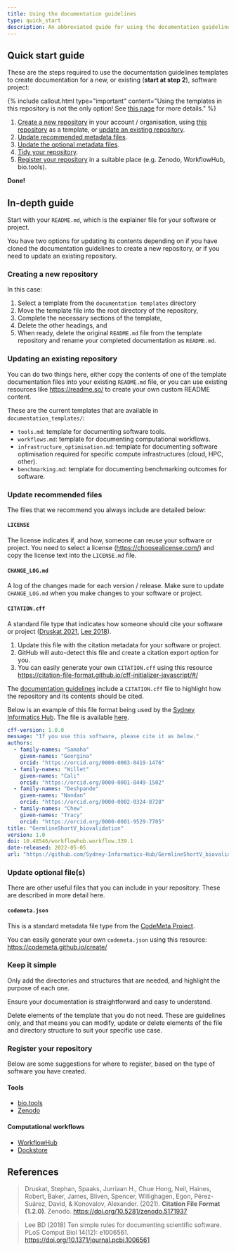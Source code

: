 ```yaml
---
title: Using the documentation guidelines
type: quick_start
description: An abbreviated guide for using the documentation guidelines to create documentation for an existing, or new, software project.
---
```



## Quick start guide

These are the steps required to use the documentation guidelines templates to create documentation for a new, or existing (**start at step 2**), software project:

{% include callout.html type="important" content="Using the templates in this repository is not the only option! See [this page](options) for more details." %}


1. [Create a new repository](#creating-a-new-repository) in your account / organisation, using [this repository](https://github.com/AustralianBioCommons/doc_guidelines) as a template, or [update an existing repository](#updating-an-existing-repository).
2. [Update recommended metadata files](#update-recommended-files).
3. [Update the optional metadata files](#update-optional-file--s-).
4. [Tidy your repository](04_tidy).
5. [Register your repository]((05_register)) in a suitable place (e.g. Zenodo, WorkflowHub, bio.tools).

**Done!**


## In-depth guide

Start with your `README.md`, which is the explainer file for your software or project. 

You have two options for updating its contents depending on if you have cloned the documentation guidelines to create a new repository, or if you need to update an existing repository. 

### Creating a new repository

In this case:

1. Select a template from the `documentation templates` directory 
2. Move the template file into the root directory of the repository, 
3. Complete the necessary sections of the template, 
4. Delete the other headings, and
5. When ready, delete the original `README.md` file from the template repository and rename your completed documentation as `README.md`.


### Updating an existing repository

You can do two things here, either copy the contents of one of the template documentation files into your existing `README.md` file, or you can use existing resources like https://readme.so/ to create your own custom README content. 

These are the current templates that are available in `documentation_templates/`:
- `tools.md`: template for documenting software tools.
- `workflows.md`: template for documenting computational workflows.
- `infrastructure_optimisation.md`: template for documenting software optimisation required for specific compute infrastructures (cloud, HPC, other).
- `benchmarking.md`: template for documenting benchmarking outcomes for software.


### Update recommended files

The files that we recommend you always include are detailed below:


#### `LICENSE`

The license indicates if, and how, someone can reuse your software or project.
You need to select a license (https://choosealicense.com/) and copy the license text into the `LICENSE.md` file. 


#### `CHANGE_LOG.md`

A log of the changes made for each version / release.
Make sure to update `CHANGE_LOG.md` when you make changes to your software or project.   


#### `CITATION.cff`

A standard file type that indicates how someone should cite your software or project ([Druskat 2021](https://doi.org/10.5281/zenodo.5171937), [Lee 2018](https://doi.org/10.1371/journal.pcbi.1006561)).

1. Update this file with the citation metadata for your software or project. 
2. GitHub will auto-detect this file and create a citation export option for you. 
3. You can easily generate your own `CITATION.cff` using this resource https://citation-file-format.github.io/cff-initializer-javascript/#/

The [documentation guidelines](https://github.com/AustralianBioCommons/doc_guidelines) include a `CITATION.cff` file to highlight 
how the repository and its contents should be cited. 

Below is an example of this file format being used by the [Sydney Informatics Hub](https://www.sydney.edu.au/research/facilities/sydney-informatics-hub.html). 
The file is available [here](https://github.com/Sydney-Informatics-Hub/GermlineShortV_biovalidation/blob/main/CITATION.cff).

```yaml
cff-version: 1.0.0
message: "If you use this software, please cite it as below."
authors:
  - family-names: "Samaha"
    given-names: "Georgina"
    orcid: "https://orcid.org/0000-0003-0419-1476"
  - family-names: "Willet"
    given-names: "Cali"
    orcid: "https://orcid.org/0000-0001-8449-1502"
  - family-names: "Deshpande"
    given-names: "Nandan"
    orcid: "https://orcid.org/0000-0002-0324-8728"
  - family-names: "Chew"
    given-names: "Tracy"
    orcid: "https://orcid.org/0000-0001-9529-7705"
title: "GermlineShortV_biovalidation"
version: 1.0
doi: 10.48546/workflowhub.workflow.339.1
date-released: 2022-05-05
url: "https://github.com/Sydney-Informatics-Hub/GermlineShortV_biovalidation"
```


### Update optional file(s)

There are other useful files that you can include in your repository. These are described in more detail here.

#### `codemeta.json`

This is a standard metadata file type from the [CodeMeta Project](https://codemeta.github.io/). 

You can easily generate your own `codemeta.json` using this resource: https://codemeta.github.io/create/


### Keep it simple

Only add the directories and structures that are needed, and highlight the purpose of each one. 

Ensure your documentation is straightforward and easy to understand.

Delete elements of the template that you do not need. These are guidelines only, and that means you can modify, update or delete elements of the file and directory structure to suit your specific use case.


### Register your repository

Below are some suggestions for where to register, based on the type of software you have created.


#### Tools

- [bio.tools](https://bio.tools/)
- [Zenodo](https://zenodo.org/)


#### Computational workflows

- [WorkflowHub](https://workflowhub.eu/)
- [Dockstore](https://dockstore.org/)


## References

> Druskat, Stephan, Spaaks, Jurriaan H., Chue Hong, Neil, Haines, Robert, Baker, James, Bliven, Spencer, Willighagen, Egon, Pérez-Suárez, David, & Konovalov, Alexander. (2021). **Citation File Format (1.2.0)**. Zenodo. https://doi.org/10.5281/zenodo.5171937

> Lee BD (2018) Ten simple rules for documenting scientific software. PLoS Comput Biol 14(12): e1006561. https://doi.org/10.1371/journal.pcbi.1006561


